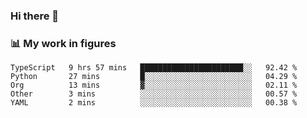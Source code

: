 ### Hi there 👋

### 📊 My work in figures

<!--START_SECTION:waka-->
```text
TypeScript   9 hrs 57 mins   ███████████████████████░░   92.42 % 
Python       27 mins         █░░░░░░░░░░░░░░░░░░░░░░░░   04.29 % 
Org          13 mins         ▓░░░░░░░░░░░░░░░░░░░░░░░░   02.11 % 
Other        3 mins          ░░░░░░░░░░░░░░░░░░░░░░░░░   00.57 % 
YAML         2 mins          ░░░░░░░░░░░░░░░░░░░░░░░░░   00.38 % 
```
<!--END_SECTION:waka-->
